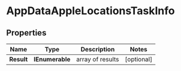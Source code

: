 # AppDataAppleLocationsTaskInfo


## Properties

| Name | Type | Description | Notes |
|------------ | ------------- | ------------- | -------------|
**Result** | **IEnumerable<AppDataAppleLocationsResultInfo>** | array of results |[optional]|